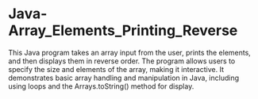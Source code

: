 # Java-Array_Elements_Printing_Reverse
This Java program takes an array input from the user, prints the elements, and then displays them in reverse order. The program allows users to specify the size and elements of the array, making it interactive. It demonstrates basic array handling and manipulation in Java, including using loops and the Arrays.toString() method for display.
